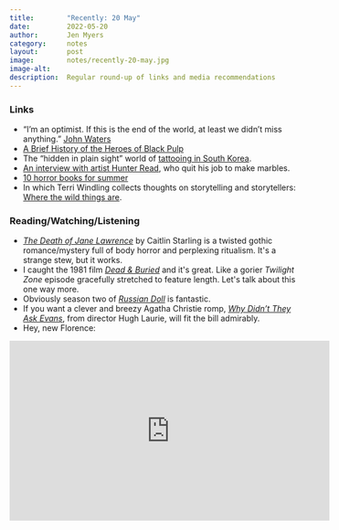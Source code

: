 ```yaml
---
title:        "Recently: 20 May"
date:         2022-05-20
author:       Jen Myers
category:     notes
layout:       post
image:        notes/recently-20-may.jpg
image-alt:    
description:  Regular round-up of links and media recommendations
---
```




### Links

- “I’m an optimist. If this is the end of the world, at least we didn’t miss anything.” [John Waters](https://www.buzzfeednews.com/article/scaachikoul/john-waters-book-liarmouth)
- [A Brief History of the Heroes of Black Pulp](https://crimereads.com/a-brief-history-of-the-heroes-of-black-pulp/)
- The “hidden in plain sight” world of [tattooing in South Korea](https://www.nytimes.com/2022/05/13/world/asia/south-korea-tattoo-artists.html).
- [An interview with artist Hunter Read](https://www.marketplace.org/2022/05/16/glass-art-called-to-him-so-he-left-home-depot-to-make-marbles/), who quit his job to make marbles.
- [10 horror books for summer](https://litreactor.com/columns/10-horror-books-perfect-for-summer)
- In which Terri Windling collects thoughts on storytelling and storytellers: [Where the wild things are](https://www.terriwindling.com/blog/2022/05/feral-fairytales.html).

### Reading/Watching/Listening

- [_The Death of Jane Lawrence_](https://app.thestorygraph.com/books/5386dd38-2fa7-44ac-a19f-1279823c73ff) by Caitlin Starling is a twisted gothic romance/mystery full of body horror and perplexing ritualism. It's a strange stew, but it works.
- I caught the 1981 film [_Dead & Buried_](https://letterboxd.com/film/dead-buried/) and it's great. Like a gorier _Twilight Zone_ episode gracefully stretched to feature length. Let's talk about this one way more.
- Obviously season two of [_Russian Doll_](https://www.netflix.com/title/80211627) is fantastic.
- If you want a clever and breezy Agatha Christie romp, [_Why Didn’t They Ask Evans_](https://watch.britbox.com/us/why-didnt-they-ask-evans-cta1), from director Hugh Laurie, will fit the bill admirably.
- Hey, new Florence:

<div class="youtube-video-container">
  <iframe width="560" height="315" src="https://www.youtube.com/embed/ui8kUKuLBaU" title="YouTube video player" frameborder="0" allow="accelerometer; autoplay; clipboard-write; encrypted-media; gyroscope; picture-in-picture" allowfullscreen></iframe>
</div>
